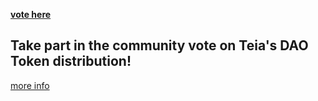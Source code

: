 **[vote here](https://vote.teia.art/vote/Qmb5QYPhXSYVUeSnx4jetRorwjjrVjmtbxqDLjhdCFF2ce)**
## Take part in the community vote on Teia's DAO Token distribution!
[more info](https://discourse.teia.art/t/vote-discussion-total-supply-of-teia-dao-tokens/625)
